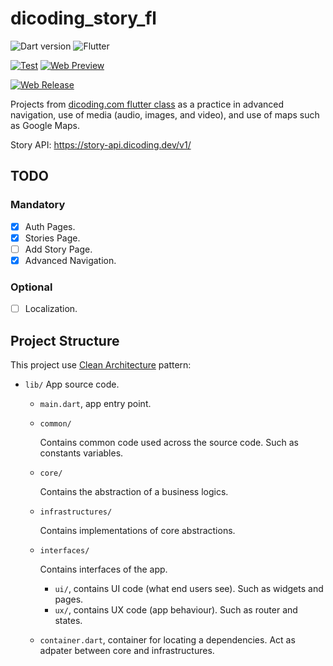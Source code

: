 [class-link]: https://www.dicoding.com/academies/480
[web-release]: https://dicoding-story.vercel.app/
[web-preview]: https://dicoding-story-preview.vercel.app/

# dicoding_story_fl

![Dart version](https://img.shields.io/badge/SDK-^3.0.2-red?style=flat&logo=dart&logoColor=2cb8f7&labelColor=333333&color=01579b)
![Flutter](https://img.shields.io/badge/SDK-^3.10.2-red?style=flat&logo=flutter&logoColor=2cb8f7&labelColor=333333&color=01579b)

[![Test](https://github.com/KeidsID/dicoding_story_fl/actions/workflows/test.yml/badge.svg)](https://github.com/KeidsID/dicoding_story_fl/actions/workflows/test.yml)
[![Web Preview](https://github.com/KeidsID/dicoding_story_fl/actions/workflows/web-preview.yml/badge.svg)][web-preview]

[![Web Release](https://github.com/KeidsID/dicoding_story_fl/actions/workflows/web-release.yml/badge.svg)][web-release]

Projects from [dicoding.com flutter class][class-link] as a practice in advanced
navigation, use of media (audio, images, and video), and use of maps such as
Google Maps.

Story API: https://story-api.dicoding.dev/v1/

## TODO

### Mandatory

- [x] Auth Pages.
- [x] Stories Page.
- [ ] Add Story Page.
- [x] Advanced Navigation.

### Optional

- [ ] Localization.

## Project Structure

This project use
[Clean Architecture](https://www.freecodecamp.org/news/a-quick-introduction-to-clean-architecture-990c014448d2/)
pattern:

- `lib/` App source code.

  - `main.dart`, app entry point.

  - `common/`

    Contains common code used across the source code. Such as constants
    variables.

  - `core/`

    Contains the abstraction of a business logics.

  - `infrastructures/`

    Contains implementations of core abstractions.

  - `interfaces/`

    Contains interfaces of the app.

    - `ui/`, contains UI code (what end users see). Such as widgets and pages.
    - `ux/`, contains UX code (app behaviour). Such as router and states.

  - `container.dart`, container for locating a dependencies. Act as adpater
    between core and infrastructures.
